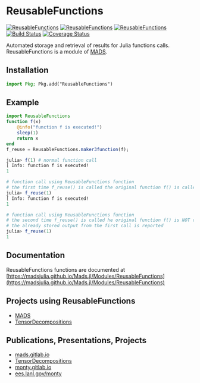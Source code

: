 ReusableFunctions
=================

[![ReusableFunctions](http://pkg.julialang.org/badges/ReusableFunctions_0.5.svg)](http://pkg.julialang.org/?pkg=ReusableFunctions&ver=0.5)
[![ReusableFunctions](http://pkg.julialang.org/badges/ReusableFunctions_0.6.svg)](http://pkg.julialang.org/?pkg=ReusableFunctions&ver=0.6)
[![ReusableFunctions](http://pkg.julialang.org/badges/ReusableFunctions_0.7.svg)](http://pkg.julialang.org/?pkg=ReusableFunctions&ver=0.7)
[![Build Status](https://travis-ci.org/madsjulia/ReusableFunctions.jl.svg?branch=master)](https://travis-ci.org/madsjulia/ReusableFunctions.jl)
[![Coverage Status](https://coveralls.io/repos/madsjulia/ReusableFunctions.jl/badge.svg?branch=master)](https://coveralls.io/r/madsjulia/ReusableFunctions.jl?branch=master)

Automated storage and retrieval of results for Julia functions calls.
ReusableFunctions is a module of [MADS](http://madsjulia.github.io/Mads.jl).

Installation
-------------

```julia
import Pkg; Pkg.add("ReusableFunctions")
```

Example
---------

```julia
import ReusableFunctions
function f(x)
    @info("function f is executed!")
    sleep(1)
    return x
end
f_reuse = ReusableFunctions.maker3function(f);

julia> f(1) # normal function call
[ Info: function f is executed!
1

# function call using ReusableFunctions function
# the first time f_reuse() is called the original function f() is called
julia> f_reuse(1)
[ Info: function f is executed!
1

# function call using ReusableFunctions function
# the second time f_reuse() is called he original function f() is NOT called
# the already stored output from the first call is reported
julia> f_reuse(1)
1
```

Documentation
-------------

ReusableFunctions functions are documented at [https://madsjulia.github.io/Mads.jl/Modules/ReusableFunctions](https://madsjulia.github.io/Mads.jl/Modules/ReusableFunctions)

Projects using ReusableFunctions
-----------------

* [MADS](https://github.com/madsjulia)
* [TensorDecompositions](https://github.com/TensorDecompositions)

Publications, Presentations, Projects
--------------------------

* [mads.gitlab.io](http://mads.gitlab.io)
* [TensorDecompositions](https://tensordecompositions.github.io)
* [monty.gitlab.io](http://monty.gitlab.io)
* [ees.lanl.gov/monty](https://www.lanl.gov/orgs/ees/staff/monty)